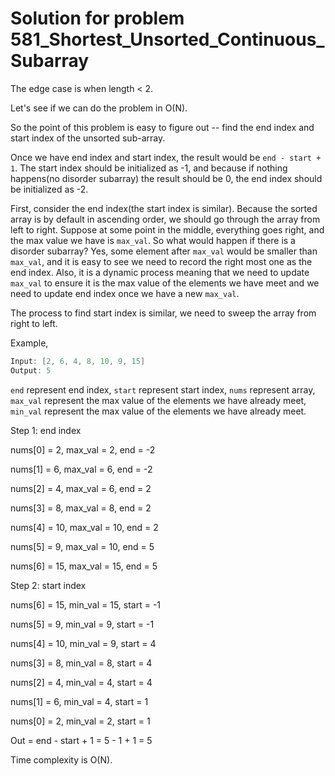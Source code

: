 # Solution for problem 581_Shortest_Unsorted_Continuous_Subarray

The edge case is when length < 2.

Let's see if we can do the problem in O(N).

So the point of this problem is easy to figure out -- find the end index and start index of the unsorted sub-array.

Once we have end index and start index, the result would be `end - start + 1`. The start index should be initialized as -1, and because if nothing happens(no disorder subarray) the result should be 0, the end index should be initialized as -2.

First, consider the end index(the start index is similar). Because the sorted array is by default in ascending order, we should go through the array from left to right. Suppose at some point in the middle, everything goes right, and the max value we have is `max_val`. So what would happen if there is a disorder subarray? Yes, some element after `max_val` would be smaller than `max_val`, and it is easy to see we need to record the right most one as the end index. Also, it is a dynamic process meaning that we need to update `max_val`  to ensure it is the max value of the elements we have meet and we need to update end index once we have a new `max_val`.

The process to find start index is similar, we need to sweep the array from right to left.

Example, 

```c
Input: [2, 6, 4, 8, 10, 9, 15]
Output: 5
```

`end` represent end index, `start` represent start index, `nums` represent array, `max_val` represent the max value of the elements we have already meet, `min_val` represent the max value of the elements we have already meet.

Step 1: end index

nums[0] = 2, max_val = 2, end = -2

nums[1] = 6, max_val = 6, end = -2

nums[2] = 4, max_val = 6, end = 2

nums[3] = 8, max_val = 8, end = 2

nums[4] = 10, max_val = 10, end = 2

nums[5] = 9, max_val = 10, end = 5

nums[6] = 15, max_val = 15, end = 5



Step 2: start index

nums[6] = 15, min_val = 15, start = -1

nums[5] = 9, min_val = 9, start = -1

nums[4] = 10, min_val = 9, start = 4

nums[3] = 8, min_val = 8, start = 4

nums[2] = 4, min_val = 4, start = 4

nums[1] = 6, min_val = 4, start = 1

nums[0] = 2, min_val = 2, start = 1



Out = end - start + 1 = 5 - 1 + 1 = 5



Time complexity is O(N).